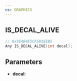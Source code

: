 ```yaml
---
ns: GRAPHICS
---
```

## IS_DECAL_ALIVE

```c
// 0x3E4B4E5CF5D3EEB5
Any IS_DECAL_ALIVE(int decal);
```

## Parameters
* **decal**:
